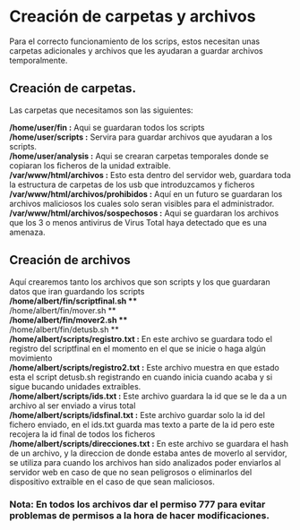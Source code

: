 # Creación de carpetas y archivos
Para el correcto funcionamiento de los scrips, estos necesitan unas carpetas adicionales y archivos que les ayudaran a guardar archivos temporalmente.
## Creación de carpetas.
Las carpetas que necesitamos son las siguientes:

**/home/user/fin :** Aqui se guardaran todos los scripts
<br>**/home/user/scripts :** Servira para guardar archivos que ayudaran a los scripts.
<br>**/home/user/analysis :** Aqui se crearan carpetas temporales donde se copiaran los ficheros de la unidad extraible.
<br>**/var/www/html/archivos :** Esto esta dentro del servidor web, guardara toda la estructura de carpetas de los usb que introduzcamos y ficheros
<br>**/var/www/html/archivos/prohibidos :** Aquí en un futuro se guardaran los archivos maliciosos los cuales solo seran visibles para el administrador.
<br>**/var/www/html/archivos/sospechosos :** Aqui se guardaran los archivos que los 3 o menos antivirus de Virus Total haya detectado que es una amenaza.

## Creación de archivos
Aquí crearemos tanto los archivos que son scripts y los que guardaran datos que iran guardando los scripts
<br>**/home/albert/fin/scriptfinal.sh **
<br>**/home/albert/fin/mover.sh ** 
<br>**/home/albert/fin/mover2.sh **
<br>**/home/albert/fin/detusb.sh ** 
<br>**/home/albert/scripts/registro.txt :** En este archivo se guardara todo el registro del scriptfinal en el momento en el que se inicie o haga algún movimiento
<br>**/home/albert/scripts/registro2.txt :** Este archivo muestra en que estado esta el script detusb.sh registrando en cuando inicia cuando acaba y si sigue bucando unidades extraibles.
<br>**/home/albert/scripts/ids.txt :** Este archivo guardara la id que se le da a un archivo al ser enviado a virus total
<br>**/home/albert/scripts/idsfinal.txt :** Este archivo guardar solo la id del fichero enviado, en el ids.txt guarda mas texto a parte de la id pero este recojera la id final de todos los ficheros
<br>**/home/albert/scripts/direcciones.txt :** En este archivo se guardara el hash de un archivo, y la direccion de donde estaba antes de moverlo al servidor, se utiliza para cuando los archivos han sido analizados poder enviarlos al servidor web en caso de que no sean peligrosos o eliminarlos del dispositivo extraible en el caso de que sean maliciosos.

### Nota: En todos los archivos dar el permiso 777 para evitar problemas de permisos a la hora de hacer modificaciones.